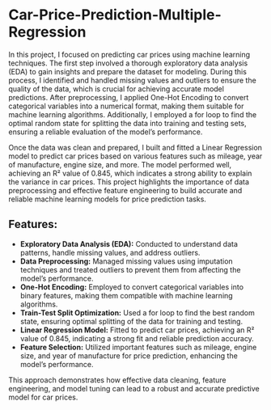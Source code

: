 # Car-Price-Prediction-Multiple-Regression
In this project, I focused on predicting car prices using machine learning techniques. The first step involved a thorough exploratory data analysis (EDA) to gain insights and prepare the dataset for modeling. During this process, I identified and handled missing values and outliers to ensure the quality of the data, which is crucial for achieving accurate model predictions. After preprocessing, I applied One-Hot Encoding to convert categorical variables into a numerical format, making them suitable for machine learning algorithms. Additionally, I employed a for loop to find the optimal random state for splitting the data into training and testing sets, ensuring a reliable evaluation of the model’s performance.

Once the data was clean and prepared, I built and fitted a Linear Regression model to predict car prices based on various features such as mileage, year of manufacture, engine size, and more. The model performed well, achieving an R² value of 0.845, which indicates a strong ability to explain the variance in car prices. This project highlights the importance of data preprocessing and effective feature engineering to build accurate and reliable machine learning models for price prediction tasks.

## Features:
- **Exploratory Data Analysis (EDA):** Conducted to understand data patterns, handle missing values, and address outliers.
- **Data Preprocessing:** Managed missing values using imputation techniques and treated outliers to prevent them from affecting the model’s performance.
- **One-Hot Encoding:** Employed to convert categorical variables into binary features, making them compatible with machine learning algorithms.
- **Train-Test Split Optimization:** Used a for loop to find the best random state, ensuring optimal splitting of the data for training and testing.
- **Linear Regression Model:** Fitted to predict car prices, achieving an R² value of 0.845, indicating a strong fit and reliable prediction accuracy.
- **Feature Selection:** Utilized important features such as mileage, engine size, and year of manufacture for price prediction, enhancing the model’s performance.

This approach demonstrates how effective data cleaning, feature engineering, and model tuning can lead to a robust and accurate predictive model for car prices.
